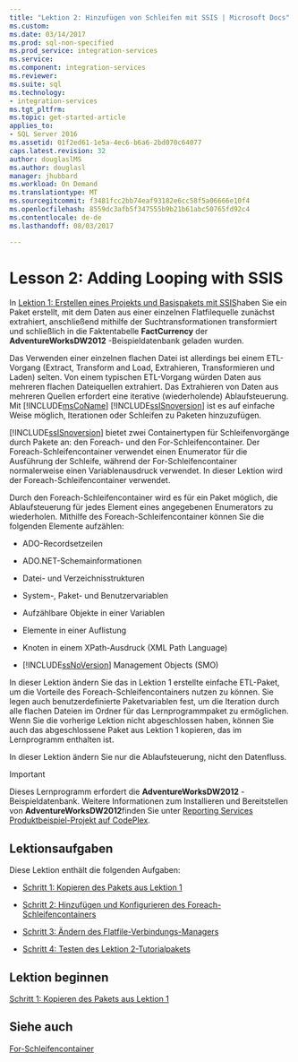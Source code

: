 ```yaml
---
title: "Lektion 2: Hinzufügen von Schleifen mit SSIS | Microsoft Docs"
ms.custom: 
ms.date: 03/14/2017
ms.prod: sql-non-specified
ms.prod_service: integration-services
ms.service: 
ms.component: integration-services
ms.reviewer: 
ms.suite: sql
ms.technology:
- integration-services
ms.tgt_pltfrm: 
ms.topic: get-started-article
applies_to:
- SQL Server 2016
ms.assetid: 01f2ed61-1e5a-4ec6-b6a6-2bd070c64077
caps.latest.revision: 32
author: douglaslMS
ms.author: douglasl
manager: jhubbard
ms.workload: On Demand
ms.translationtype: MT
ms.sourcegitcommit: f3481fcc2bb74eaf93182e6cc58f5a06666e10f4
ms.openlocfilehash: 8559dc3afb5f347555b9b21b61abc50765fd92c4
ms.contentlocale: de-de
ms.lasthandoff: 08/03/2017

---
```

# <a name="lesson-2-adding-looping-with-ssis"></a>Lesson 2: Adding Looping with SSIS
In [Lektion 1: Erstellen eines Projekts und Basispakets mit SSIS](../integration-services/lesson-1-create-a-project-and-basic-package-with-ssis.md)haben Sie ein Paket erstellt, mit dem Daten aus einer einzelnen Flatfilequelle zunächst extrahiert, anschließend mithilfe der Suchtransformationen transformiert und schließlich in die Faktentabelle **FactCurrency** der **AdventureWorksDW2012** -Beispieldatenbank geladen wurden.  
  
Das Verwenden einer einzelnen flachen Datei ist allerdings bei einem ETL-Vorgang (Extract, Transform and Load, Extrahieren, Transformieren und Laden) selten. Von einem typischen ETL-Vorgang würden Daten aus mehreren flachen Dateiquellen extrahiert. Das Extrahieren von Daten aus mehreren Quellen erfordert eine iterative (wiederholende) Ablaufsteuerung. Mit [!INCLUDE[msCoName](../includes/msconame-md.md)] [!INCLUDE[ssISnoversion](../includes/ssisnoversion-md.md)] ist es auf einfache Weise möglich, Iterationen oder Schleifen zu Paketen hinzuzufügen.  
  
[!INCLUDE[ssISnoversion](../includes/ssisnoversion-md.md)] bietet zwei Containertypen für Schleifenvorgänge durch Pakete an: den Foreach- und den For-Schleifencontainer. Der Foreach-Schleifencontainer verwendet einen Enumerator für die Ausführung der Schleife, während der For-Schleifencontainer normalerweise einen Variablenausdruck verwendet. In dieser Lektion wird der Foreach-Schleifencontainer verwendet.  
  
Durch den Foreach-Schleifencontainer wird es für ein Paket möglich, die Ablaufsteuerung für jedes Element eines angegebenen Enumerators zu wiederholen. Mithilfe des Foreach-Schleifencontainer können Sie die folgenden Elemente aufzählen:  
  
-   ADO-Recordsetzeilen  
  
-   ADO.NET-Schemainformationen  
  
-   Datei- und Verzeichnisstrukturen  
  
-   System-, Paket- und Benutzervariablen  
  
-   Aufzählbare Objekte in einer Variablen  
  
-   Elemente in einer Auflistung  
  
-   Knoten in einem XPath-Ausdruck (XML Path Language)  
  
-   [!INCLUDE[ssNoVersion](../includes/ssnoversion-md.md)] Management Objects (SMO)  
  
In dieser Lektion ändern Sie das in Lektion 1 erstellte einfache ETL-Paket, um die Vorteile des Foreach-Schleifencontainers nutzen zu können. Sie legen auch benutzerdefinierte Paketvariablen fest, um die Iteration durch alle flachen Dateien im Ordner für das Lernprogrammpaket zu ermöglichen. Wenn Sie die vorherige Lektion nicht abgeschlossen haben, können Sie auch das abgeschlossene Paket aus Lektion 1 kopieren, das im Lernprogramm enthalten ist.  
  
In dieser Lektion ändern Sie nur die Ablaufsteuerung, nicht den Datenfluss.  
  
> [!IMPORTANT]  
> Dieses Lernprogramm erfordert die **AdventureWorksDW2012** -Beispieldatenbank. Weitere Informationen zum Installieren und Bereitstellen von **AdventureWorksDW2012**finden Sie unter [Reporting Services Produktbeispiel-Projekt auf CodePlex](http://go.microsoft.com/fwlink/p/?LinkID=526910).  
  
## <a name="lesson-tasks"></a>Lektionsaufgaben  
Diese Lektion enthält die folgenden Aufgaben:  
  
-   [Schritt 1: Kopieren des Pakets aus Lektion 1](../integration-services/lesson-2-1-copying-the-lesson-1-package.md)  
  
-   [Schritt 2: Hinzufügen und Konfigurieren des Foreach-Schleifencontainers](../integration-services/lesson-2-2-adding-and-configuring-the-foreach-loop-container.md)  
  
-   [Schritt 3: Ändern des Flatfile-Verbindungs-Managers](../integration-services/lesson-2-3-modifying-the-flat-file-connection-manager.md)  
  
-   [Schritt 4: Testen des Lektion 2-Tutorialpakets](../integration-services/lesson-2-4-testing-the-lesson-2-tutorial-package.md)  
  
## <a name="start-the-lesson"></a>Lektion beginnen  
[Schritt 1: Kopieren des Pakets aus Lektion 1](../integration-services/lesson-2-1-copying-the-lesson-1-package.md)  
  
## <a name="see-also"></a>Siehe auch  
[For-Schleifencontainer](../integration-services/control-flow/for-loop-container.md)  
  
  
  

